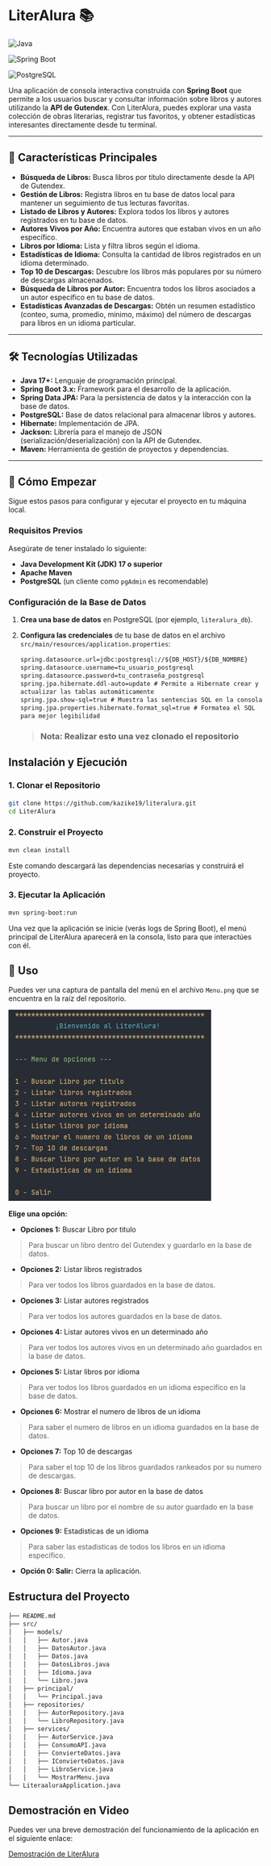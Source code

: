 # LiterAlura 📚

![Java](https://img.shields.io/badge/Java-ED8B00?style=for-the-badge&logo=openjdk&logoColor=white)

![Spring Boot](https://img.shields.io/badge/Spring_Boot-F2F4F9?style=for-the-badge&logo=spring-boot)

![PostgreSQL](https://img.shields.io/badge/PostgreSQL-316192?style=for-the-badge&logo=postgresql&logoColor=white)

Una aplicación de consola interactiva construida con **Spring Boot** que permite a los usuarios buscar y consultar información sobre libros y autores utilizando la **API de Gutendex**. Con LiterAlura, puedes explorar una vasta colección de obras literarias, registrar tus favoritos, y obtener estadísticas interesantes directamente desde tu terminal.

---

## 🌟 Características Principales

* **Búsqueda de Libros:** Busca libros por título directamente desde la API de Gutendex.
* **Gestión de Libros:** Registra libros en tu base de datos local para mantener un seguimiento de tus lecturas favoritas.
* **Listado de Libros y Autores:** Explora todos los libros y autores registrados en tu base de datos.
* **Autores Vivos por Año:** Encuentra autores que estaban vivos en un año específico.
* **Libros por Idioma:** Lista y filtra libros según el idioma.
* **Estadísticas de Idioma:** Consulta la cantidad de libros registrados en un idioma determinado.
* **Top 10 de Descargas:** Descubre los libros más populares por su número de descargas almacenados.
* **Búsqueda de Libros por Autor:** Encuentra todos los libros asociados a un autor específico en tu base de datos.
* **Estadísticas Avanzadas de Descargas:** Obtén un resumen estadístico (conteo, suma, promedio, mínimo, máximo) del número de descargas para libros en un idioma particular.

---

## 🛠️ Tecnologías Utilizadas

* **Java 17+:** Lenguaje de programación principal.
* **Spring Boot 3.x:** Framework para el desarrollo de la aplicación.
* **Spring Data JPA:** Para la persistencia de datos y la interacción con la base de datos.
* **PostgreSQL:** Base de datos relacional para almacenar libros y autores.
* **Hibernate:** Implementación de JPA.
* **Jackson:** Librería para el manejo de JSON (serialización/deserialización) con la API de Gutendex.
* **Maven:** Herramienta de gestión de proyectos y dependencias.
---

## 🚀 Cómo Empezar

Sigue estos pasos para configurar y ejecutar el proyecto en tu máquina local.

### **Requisitos Previos**

Asegúrate de tener instalado lo siguiente:

* **Java Development Kit (JDK) 17 o superior**
* **Apache Maven**
* **PostgreSQL** (un cliente como `pgAdmin` es recomendable)

### **Configuración de la Base de Datos**

1.  **Crea una base de datos** en PostgreSQL (por ejemplo, `literalura_db`).
2.  **Configura las credenciales** de tu base de datos en el archivo `src/main/resources/application.properties`:

    ```properties
    spring.datasource.url=jdbc:postgresql://${DB_HOST}/${DB_NOMBRE}
    spring.datasource.username=tu_usuario_postgresql
    spring.datasource.password=tu_contraseña_postgresql
    spring.jpa.hibernate.ddl-auto=update # Permite a Hibernate crear y actualizar las tablas automáticamente
    spring.jpa.show-sql=true # Muestra las sentencias SQL en la consola
    spring.jpa.properties.hibernate.format_sql=true # Formatea el SQL para mejor legibilidad
    ```

    > ### Nota: Realizar esto una vez clonado el repositorio

## Instalación y Ejecución

### 1. **Clonar el Repositorio**

```bash
git clone https://github.com/kazike19/literalura.git
cd LiterAlura
```

### 2. **Construir el Proyecto**
```bash
mvn clean install
```

Este comando descargará las dependencias necesarias y construirá el proyecto.

### 3. **Ejecutar la Aplicación**

```bash
mvn spring-boot:run
```

Una vez que la aplicación se inicie (verás logs de Spring Boot), el menú principal de LiterAlura aparecerá en la consola, listo para que interactúes con él.

## 📖 Uso

Puedes ver una captura de pantalla del menú en el archivo `Menu.png` que se encuentra en la raíz del repositorio.

![Menu](https://github.com/kazike19/literalura/blob/master/img/Menu.png)

**Elige una opción:**

* **Opciones 1:** Buscar Libro por titulo 
> Para buscar un libro dentro del Gutendex y guardarlo en la base de datos.
* **Opciones 2:** Listar libros registrados
> Para ver todos los libros guardados en la base de datos.
* **Opciones 3:** Listar autores registrados
> Para ver todos los autores guardados en la base de datos.
* **Opciones 4:** Listar autores vivos en un determinado año
> Para ver todos los autores vivos en un determinado año guardados en la base de datos.
* **Opciones 5:** Listar libros por idioma
> Para ver todos los libros guardados en un idioma especifico en la base de datos.
* **Opciones 6:** Mostrar el numero de libros de un idioma
> Para saber el numero de libros en un idioma guardados en la base de datos.
* **Opciones 7:** Top 10 de descargas
> Para saber el top 10 de los libros guardados rankeados por su numero de descargas.
* **Opciones 8:** Buscar libro por autor en la base de datos
> Para buscar un libro por el nombre de su autor guardado en la base de datos.
* **Opciones 9:** Estadisticas de un idioma
> Para saber las estadisticas de todos los libros en un idioma especifico.

* **Opción 0: Salir:** Cierra la aplicación.


## Estructura del Proyecto
```
├── README.md
├── src/
│   ├── models/
│   │   ├── Autor.java
│   │   ├── DatosAutor.java
│   │   ├── Datos.java
│   │   ├── DatosLibros.java
│   │   ├── Idioma.java
│   │   └── Libro.java
│   ├── principal/
│   │   └── Principal.java
│   ├── repositories/
│   │   ├── AutorRepository.java
│   │   └── LibroRepository.java
│   ├── services/
│   │   ├── AutorService.java
│   │   ├── ConsumoAPI.java
│   │   ├── ConvierteDatos.java
│   │   ├── IConvierteDatos.java
│   │   ├── LibroService.java
│   │   └── MostrarMenu.java
└── LiteraaluraApplication.java
```
## Demostración en Video

Puedes ver una breve demostración del funcionamiento de la aplicación en el siguiente enlace:

[Demostración de LiterAlura](https://drive.google.com/file/d/1qaZwId8RD0A_kO2yqBS81QoeC25WPpB2/view?usp=drive_link)


